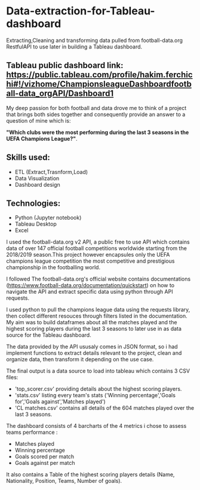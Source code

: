 # Data-extraction-for-Tableau-dashboard
Extracting,Cleaning and transforming data pulled from football-data.org RestfulAPI to use later in building a Tableau dashboard. 
## Tableau public dashboard link: https://public.tableau.com/profile/hakim.ferchichi#!/vizhome/ChampionsleagueDashboardfootball-data_orgAPI/Dashboard1

My deep passion for both football and data drove me to think of a project that brings both sides together and consequently provide an answer to a question of mine which is: 

**"Which clubs were the most performing during the last 3 seasons in the UEFA Champions League?"**.

## Skills used:
* ETL (Extract,Trasnform,Load)
* Data Visualization
* Dashboard design

## Technologies:
* Python (Jupyter notebook)
* Tableau Desktop
* Excel

I used the football-data.org v2 API, a public free to use API which contains data of over 147  official football competitions worldwide starting from the 2018/2019 season.This project however encapsules only the UEFA champions league competition the most competitive and prestigious championship in the footballing world.


I followed The football-data.org's official website contains documentations (https://www.football-data.org/documentation/quickstart) on how to navigate the API and extract specific data using python through API requests.

I used python to pull the champions league data using the requests library, then collect different resouces through filters listed in the documentation. My aim was to build dataframes about all the matches played and the highest scoring players during the last 3 seasons to later use in as data source for the Tableau dashboard.

The data provided by the API ususaly comes in JSON format, so i had implement functions to extract details relevant to the project, clean and organize data, then transform it depending on the use case.

The final output is a data source to load into tableau which contains 3 CSV files:
* 'top_scorer.csv'  providing details about the highest scoring players.
* 'stats.csv' listing every team's stats ('Winning percentage','Goals for','Goals against','Matches played')
* 'CL matches.csv' contains all details of the 604 matches played over the last 3 seasons.

The dashboard consists of 4 barcharts of the 4 metrics i chose to assess teams performance :

* Matches played
* Winning percentage
* Goals scored per match
* Goals against per match
 
 It also contains a Table of the highest scoring players details (Name, Nationality, Position, Teams, Number of goals).









